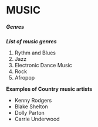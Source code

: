 # MUSIC
##### Genres

***List of music genres***

1. Rythm and Blues
2. Jazz
3. Electronic Dance Music
4. Rock
5. Afropop

**Examples of Country music artists**

- Kenny Rodgers
- Blake Shelton
- Dolly Parton
- Carrie Underwood

